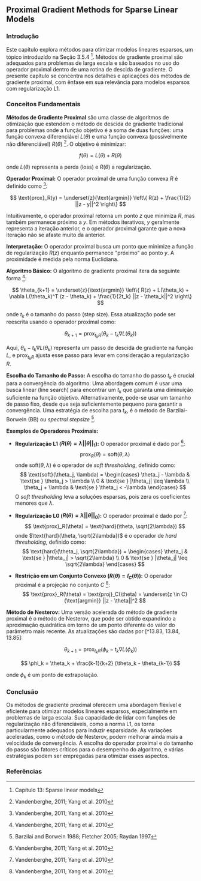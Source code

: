 ## Proximal Gradient Methods for Sparse Linear Models

### Introdução
Este capítulo explora métodos para otimizar modelos lineares esparsos, um tópico introduzido na Seção 3.5.4 [^1]. Métodos de gradiente proximal são adequados para problemas de larga escala e são baseados no uso do operador proximal dentro de uma rotina de descida de gradiente. O presente capítulo se concentra nos detalhes e aplicações dos métodos de gradiente proximal, com ênfase em sua relevância para modelos esparsos com regularização L1.

### Conceitos Fundamentais

**Métodos de Gradiente Proximal** são uma classe de algoritmos de otimização que estendem o método de descida de gradiente tradicional para problemas onde a função objetivo é a soma de duas funções: uma função convexa diferenciável $L(\theta)$ e uma função convexa (possivelmente não diferenciável) $R(\theta)$ [^13.66]. O objetivo é minimizar:

$$ f(\theta) = L(\theta) + R(\theta) $$

onde $L(\theta)$ representa a perda (loss) e $R(\theta)$ a regularização.

**Operador Proximal:** O operador proximal de uma função convexa $R$ é definido como [^13.68]:

$$ \text{prox}_R(y) = \underset{z}{\text{argmin}} \left\{ R(z) + \frac{1}{2} ||z - y||^2 \right\} $$

Intuitivamente, o operador proximal retorna um ponto $z$ que minimiza $R$, mas também permanece próximo a $y$. Em métodos iterativos, $y$ geralmente representa a iteração anterior, e o operador proximal garante que a nova iteração não se afaste muito da anterior.

**Interpretação:** O operador proximal busca um ponto que minimize a função de regularização $R(z)$ enquanto permanece "próximo" ao ponto $y$. A proximidade é medida pela norma Euclidiana.

**Algoritmo Básico:** O algoritmo de gradiente proximal itera da seguinte forma [^13.77]:

$$ \theta_{k+1} = \underset{z}{\text{argmin}} \left\{ R(z) + L(\theta_k) + \nabla L(\theta_k)^T (z - \theta_k) + \frac{1}{2t_k} ||z - \theta_k||^2 \right\} $$

onde $t_k$ é o tamanho do passo (step size). Essa atualização pode ser reescrita usando o operador proximal como:

$$ \theta_{k+1} = \text{prox}_{t_k R} (\theta_k - t_k \nabla L(\theta_k)) $$

Aqui, $\theta_k - t_k \nabla L(\theta_k)$ representa um passo de descida de gradiente na função $L$, e $\text{prox}_{t_k R}$ ajusta esse passo para levar em consideração a regularização $R$.

**Escolha do Tamanho do Passo:** A escolha do tamanho do passo $t_k$ é crucial para a convergência do algoritmo. Uma abordagem comum é usar uma busca linear (line search) para encontrar um $t_k$ que garanta uma diminuição suficiente na função objetivo. Alternativamente, pode-se usar um tamanho de passo fixo, desde que seja suficientemente pequeno para garantir a convergência. Uma estratégia de escolha para $t_k$, é o método de Barzilai-Borwein (BB) ou *spectral stepsize* [^13.82].

**Exemplos de Operadores Proximais:**

*   **Regularização L1 ($R(\theta) = \lambda ||\theta||_1$):** O operador proximal é dado por [^13.70]:
    $$     \text{prox}_R(\theta) = \text{soft}(\theta, \lambda)     $$
    onde $\text{soft}(\theta, \lambda)$ é o operador de *soft thresholding*, definido como:
    $$     \text{soft}(\theta_j, \lambda) =     \begin{cases}     \theta_j - \lambda & \text{se } \theta_j > \lambda \\     0 & \text{se } |\theta_j| \leq \lambda \\     \theta_j + \lambda & \text{se } \theta_j < -\lambda     \end{cases}     $$
    O *soft thresholding* leva a soluções esparsas, pois zera os coeficientes menores que $\lambda$.

*   **Regularização L0 ($R(\theta) = \lambda ||\theta||_0$):** O operador proximal é dado por [^13.71]:
    $$     \text{prox}_R(\theta) = \text{hard}(\theta, \sqrt{2\lambda})     $$
    onde $\text{hard}(\theta, \sqrt{2\lambda})$ é o operador de *hard thresholding*, definido como:
    $$     \text{hard}(\theta_j, \sqrt{2\lambda}) =     \begin{cases}     \theta_j & \text{se } |\theta_j| > \sqrt{2\lambda} \\     0 & \text{se } |\theta_j| \leq \sqrt{2\lambda}     \end{cases}     $$

*   **Restrição em um Conjunto Convexo ($R(\theta) = I_C(\theta)$):** O operador proximal é a projeção no conjunto $C$ [^13.72]:
    $$     \text{prox}_R(\theta) = \text{proj}_C(\theta) = \underset{z \in C}{\text{argmin}} ||z - \theta||^2     $$

**Método de Nesterov:** Uma versão acelerada do método de gradiente proximal é o método de Nesterov, que pode ser obtido expandindo a aproximação quadrática em torno de um ponto diferente do valor do parâmetro mais recente. As atualizações são dadas por [^13.83, 13.84, 13.85]:

$$ \theta_{k+1} = \text{prox}_{t_k R} (\phi_k - t_k \nabla L(\phi_k)) $$

$$ \phi_k = \theta_k + \frac{k-1}{k+2} (\theta_k - \theta_{k-1}) $$

onde $\phi_k$ é um ponto de extrapolação.

### Conclusão
Os métodos de gradiente proximal oferecem uma abordagem flexível e eficiente para otimizar modelos lineares esparsos, especialmente em problemas de larga escala. Sua capacidade de lidar com funções de regularização não diferenciáveis, como a norma L1, os torna particularmente adequados para induzir esparsidade. As variações aceleradas, como o método de Nesterov, podem melhorar ainda mais a velocidade de convergência. A escolha do operador proximal e do tamanho do passo são fatores críticos para o desempenho do algoritmo, e várias estratégias podem ser empregadas para otimizar esses aspectos.

### Referências
[^1]: Capítulo 13: Sparse linear models
[^13.66]: Vandenberghe, 2011; Yang et al. 2010
[^13.68]: Vandenberghe, 2011; Yang et al. 2010
[^13.70]: Vandenberghe, 2011; Yang et al. 2010
[^13.71]: Vandenberghe, 2011; Yang et al. 2010
[^13.72]: Vandenberghe, 2011; Yang et al. 2010
[^13.77]: Vandenberghe, 2011; Yang et al. 2010
[^13.78]: Vandenberghe, 2011; Yang et al. 2010
[^13.79]: Vandenberghe, 2011; Yang et al. 2010
[^13.80]: Vandenberghe, 2011; Yang et al. 2010
[^13.82]: Barzilai and Borwein 1988; Fletcher 2005; Raydan 1997
[^13.83]: Nesterov 2004; Tseng 2008
[^13.84]: Nesterov 2004; Tseng 2008
[^13.85]: Nesterov 2004; Tseng 2008
<!-- END -->